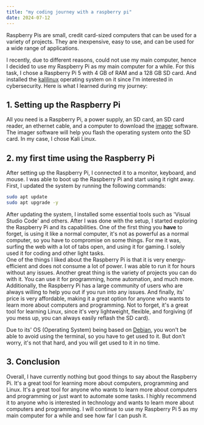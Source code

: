 ```yaml
---
title: "my coding journey with a raspberry pi"
date: 2024-07-12
---
```


Raspberry Pis are small, credit card-sized computers that can be used for a variety of projects. They are inexpensive, easy to use, and can be used for a wide range of applications.

I recently, due to different reasons, could not use my main computer, hence I decided to use my Raspberry Pi as my main computer for a while. For this task, I chose a Raspberry Pi 5 with 4 GB of RAM and a 128 GB SD card. And installed the [kalilinux](https://www.kali.org/docs/introduction/) operating system on it since I'm interested in cybersecurity. Here is what I learned during my journey:

## 1. Setting up the Raspberry Pi

All you need is a Raspberry Pi, a power supply, an SD card, an SD card reader, an ethernet cable, and a computer to download the [imager](https://www.raspberrypi.com/software/) software. The imager software will help you flash the operating system onto the SD card. In my case, I chose Kali Linux.

## 2. my first time using the Raspberry Pi

After setting up the Raspberry Pi, I connected it to a monitor, keyboard, and mouse. I was able to boot up the Raspberry Pi and start using it right away. 
First, I updated the system by running the following commands:

```bash
sudo apt update
sudo apt upgrade -y
```

After updating the system, I installed some essential tools such as 'Visual Studio Code' and others. After I was done with the setup, I started exploring the Raspberry Pi and its capabilities. One of the first thing you **have** to forget, is using it like a normal computer, it's not as powerful as a normal computer, so you have to compromise on some things. For me it was, surfing the web with a lot of tabs open, and using it for gaming. I solely used it for coding and other light tasks.\
One of the things I liked about the Raspberry Pi is that it is very energy-efficient and does not consume a lot of power. I was able to run it for hours without any issues. Another great thing is the variety of projects you can do with it. You can use it for programming, home automation, and much more. Additionally, the Raspberry Pi has a large community of users who are always willing to help you out if you run into any issues. And finally, its' price is very affordable, making it a great option for anyone who wants to learn more about computers and programming. Not to forget, it's a great tool for learning Linux, since it's very lightweight, flexible, and forgiving (if you mess up, you can always easily reflash the SD card).

Due to its' OS (Operating System) being based on [Debian](https://www.debian.org/), you won't be able to avoid using the terminal, so you have to get used to it. But don't worry, it's not that hard, and you will get used to it in no time.

## 3. Conclusion

Overall, I have currently nothing but good things to say about the Raspberry Pi. It's a great tool for learning more about computers, programming and Linux. It's a great tool for anyone who wants to learn more about computers and programming or just want to automate some tasks. I highly recommend it to anyone who is interested in technology and wants to learn more about computers and programming. I will continue to use my Raspberry Pi 5 as my main computer for a while and see how far I can push it.
